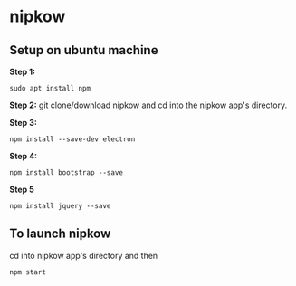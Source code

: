 # nipkow

## Setup on ubuntu machine
**Step 1:**
```
sudo apt install npm
```

**Step 2:**
git clone/download nipkow and cd into the nipkow app's directory.

**Step 3:**
```
npm install --save-dev electron
```

**Step 4:**
```
npm install bootstrap --save
```

**Step 5**
```
npm install jquery --save
```



## To launch nipkow

cd into nipkow app's directory and then

```
npm start
```
